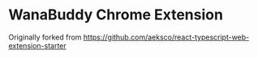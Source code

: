 # WanaBuddy Chrome Extension

Originally forked from https://github.com/aeksco/react-typescript-web-extension-starter
